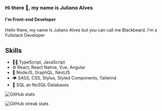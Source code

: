 ### Hi there 👋, my name is Juliano Alves
#### I'm Front-end Developer
Hello there, my name is Juliano Alves but you can call me Blackbeard. I'm a Fullstack Developer

## Skills
- 👨‍💻 TypeScript, JavaScript
- ⚙️ React, React Native, Vue, Angular
- :rocket: NodeJS, GraphQL, NestJS
- 👁️ SASS, CSS, Stylus, Styled Components, Tailwind
- 💽 SQL an NoSQL Databases


![GitHub stats](https://github-readme-stats.vercel.app/api?username=julianoalvescode&show_icons=true)  

![GitHub streak stats](https://github-readme-streak-stats.herokuapp.com/?user=julianoalvescode)  

